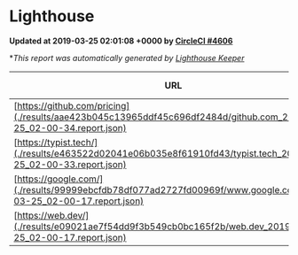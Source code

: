 
# Lighthouse

**Updated at 2019-03-25 02:01:08 +0000 by [CircleCI #4606](https://circleci.com/gh/ItinerisLtd/lighthouse-keeper-example/4606)**

**This report was automatically generated by [Lighthouse Keeper](https://github.com/itinerisltd/lighthouse-keeper)*

| URL | Performance | Accessibility | Best Practices | SEO | PWA | Updated At |
| --- | --- | --- | --- | --- | --- | --- |
| [https://github.com/pricing](./results/aae423b045c13965ddf45c696df2484d/github.com_2019-03-25_02-00-34.report.json) | 0.87 | 0.89 | 0.93 | 0.9 | 0.58 | 2019-03-25T02:00:34.236Z |
| [https://typist.tech/](./results/e463522d02041e06b035e8f61910fd43/typist.tech_2019-03-25_02-00-33.report.json) | 1 |  |  |  |  | 2019-03-25T02:00:33.595Z |
| [https://google.com/](./results/99999ebcfdb78df077ad2727fd00969f/www.google.com_2019-03-25_02-00-17.report.json) | 0.95 | 0.71 | 0.93 | 0.82 | 0.58 | 2019-03-25T02:00:17.283Z |
| [https://web.dev/](./results/e09021ae7f54dd9f3b549cb0bc165f2b/web.dev_2019-03-25_02-00-17.report.json) | 0.95 | 0.93 | 1 | 0.96 | 1 | 2019-03-25T02:00:17.146Z |
